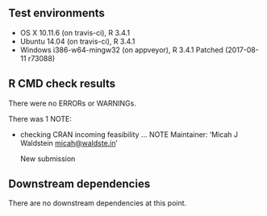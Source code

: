 ## Test environments
* OS X 10.11.6 (on travis-ci), R 3.4.1
* Ubuntu 14.04 (on travis-ci), R 3.4.1
* Windows i386-w64-mingw32 (on appveyor), R 3.4.1 Patched (2017-08-11 r73088)

## R CMD check results
There were no ERRORs or WARNINGs.

There was 1 NOTE:

* checking CRAN incoming feasibility ... NOTE
  Maintainer: ‘Micah J Waldstein <micah@waldste.in>’

  New submission

## Downstream dependencies
There are no downstream dependencies at this point.
